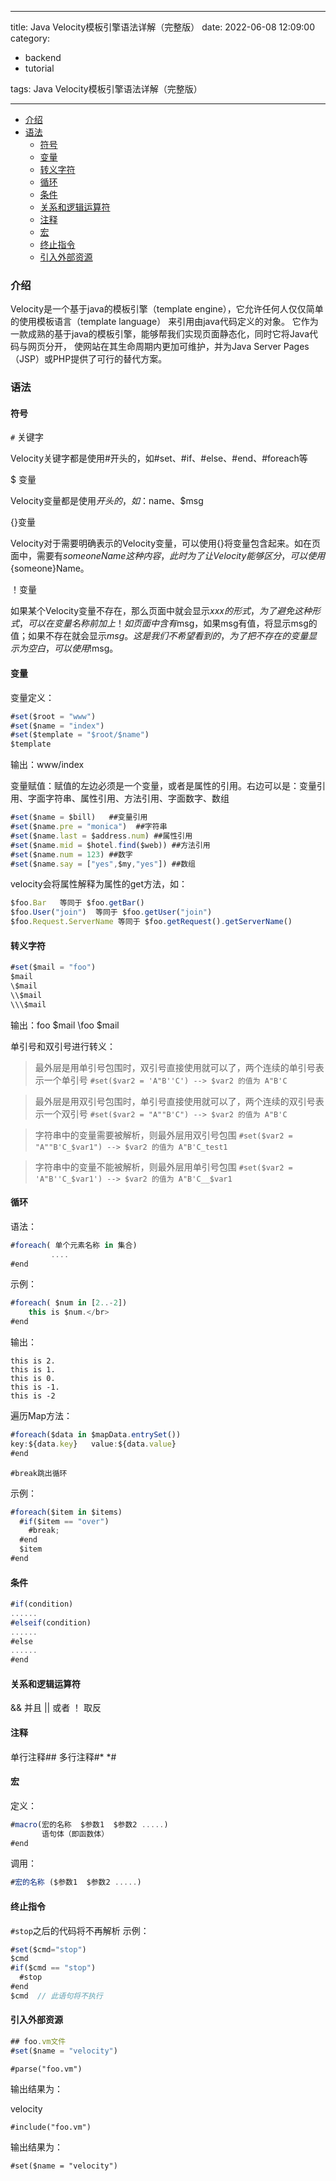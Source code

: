 
---
title: Java Velocity模板引擎语法详解（完整版）
date: 2022-06-08 12:09:00
category:
- backend
- tutorial

tags: Java Velocity模板引擎语法详解（完整版）

---

- [介绍](#%E4%BB%8B%E7%BB%8D)
- [语法](#%E8%AF%AD%E6%B3%95)
  - [符号](#%E7%AC%A6%E5%8F%B7)
  - [变量](#%E5%8F%98%E9%87%8F)
  - [转义字符](#%E8%BD%AC%E4%B9%89%E5%AD%97%E7%AC%A6)
  - [循环](#%E5%BE%AA%E7%8E%AF)
  - [条件](#%E6%9D%A1%E4%BB%B6)
  - [关系和逻辑运算符](#%E5%85%B3%E7%B3%BB%E5%92%8C%E9%80%BB%E8%BE%91%E8%BF%90%E7%AE%97%E7%AC%A6)
  - [注释](#%E6%B3%A8%E9%87%8A)
  - [宏](#%E5%AE%8F)
  - [终止指令](#%E7%BB%88%E6%AD%A2%E6%8C%87%E4%BB%A4)
  - [引入外部资源](#%E5%BC%95%E5%85%A5%E5%A4%96%E9%83%A8%E8%B5%84%E6%BA%90)

### 介绍
<p class="paragraph">
Velocity是一个基于java的模板引擎（template engine），它允许任何人仅仅简单的使用模板语言（template language）
来引用由java代码定义的对象。
它作为一款成熟的基于java的模板引擎，能够帮我们实现页面静态化，同时它将Java代码与网页分开，
使网站在其生命周期内更加可维护，并为Java Server Pages（JSP）或PHP提供了可行的替代方案。
</p>

### 语法
#### 符号

`#` 关键字

Velocity关键字都是使用#开头的，如#set、#if、#else、#end、#foreach等

$ 变量

Velocity变量都是使用$开头的，如：$name、$msg

{}变量

Velocity对于需要明确表示的Velocity变量，可以使用{}将变量包含起来。如在页面中，需要有$someoneName这种内容，此时为了让Velocity能够区分，可以使用${someone}Name。

！变量

如果某个Velocity变量不存在，那么页面中就会显示$xxx的形式，为了避免这种形式，可以在变量名称前加上！如页面中含有$msg，如果msg有值，将显示msg的值；如果不存在就会显示$msg。这是我们不希望看到的，为了把不存在的变量显示为空白，可以使用$!msg。

#### 变量

变量定义：
```js
#set($root = "www")  
#set($name = "index")  
#set($template = "$root/$name")  
$template
```
输出：www/index

变量赋值：赋值的左边必须是一个变量，或者是属性的引用。右边可以是：变量引用、字面字符串、属性引用、方法引用、字面数字、数组
```js
#set($name = $bill)   ##变量引用  
#set($name.pre = "monica")  ##字符串  
#set($name.last = $address.num) ##属性引用  
#set($name.mid = $hotel.find($web)) ##方法引用  
#set($name.num = 123) ##数字  
#set($name.say = ["yes",$my,"yes"]) ##数组  
```
velocity会将属性解释为属性的get方法，如：
```js
$foo.Bar   等同于 $foo.getBar()
$foo.User("join")  等同于 $foo.getUser("join")
$foo.Request.ServerName 等同于 $foo.getRequest().getServerName()
```

#### 转义字符
```js
#set($mail = "foo")  
$mail  
\$mail  
\\$mail  
\\\$mail
```
输出：foo $mail \foo \$mail

单引号和双引号进行转义：

> 最外层是用单引号包围时，双引号直接使用就可以了，两个连续的单引号表示一个单引号
`#set($var2 = 'A"B''C') --> $var2 的值为 A"B'C`

> 最外层是用双引号包围时，单引号直接使用就可以了，两个连续的双引号表示一个双引号
`#set($var2 = "A""B'C") --> $var2 的值为 A"B'C`

> 字符串中的变量需要被解析，则最外层用双引号包围
`#set($var2 = "A""B'C_$var1") --> $var2 的值为 A"B'C_test1`

> 字符串中的变量不能被解析，则最外层用单引号包围
`#set($var2 = 'A"B''C_$var1') --> $var2 的值为 A"B'C__$var1`

#### 循环
语法：
```js
#foreach( 单个元素名称 in 集合)  
         ....  
#end
```
示例：
```js
#foreach( $num in [2..-2])  
    this is $num.</br>  
#end
```

输出：
```
this is 2.
this is 1.
this is 0.
this is -1.
this is -2
```

遍历Map方法：
```js
#foreach($data in $mapData.entrySet())
key:${data.key}   value:${data.value}
#end
```

`#break跳出循环`

示例：
```js
#foreach($item in $items)
  #if($item == "over")
    #break;
  #end
  $item
#end
```

#### 条件
```js
#if(condition)  
......
#elseif(condition)  
......
#else  
......
#end 
```

#### 关系和逻辑运算符
&& 并且  || 或者   ！ 取反

#### 注释
单行注释##
多行注释#*  *#

#### 宏
定义：
```js
#macro(宏的名称  $参数1  $参数2 .....)
       语句体（即函数体）  
#end
```
调用：
```js
#宏的名称 ($参数1  $参数2 .....)  
```

#### 终止指令
`#stop`之后的代码将不再解析
示例：
```js
#set($cmd="stop")
$cmd
#if($cmd == "stop")
  #stop
#end
$cmd  // 此语句将不执行
```

#### 引入外部资源

```js
## foo.vm文件
#set($name = "velocity")
```

`#parse("foo.vm")`

输出结果为：

velocity

`#include("foo.vm")`

输出结果为：

`#set($name = "velocity")`

